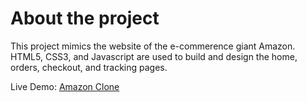 # About the project
<p> This project mimics the website of the e-commerence giant Amazon. HTML5, CSS3, and Javascript are used to build and design the home, orders, checkout, and tracking pages. <p>

Live Demo: <a href='https://korykkb.github.io/Amazon-Clone/'>Amazon Clone</a>
